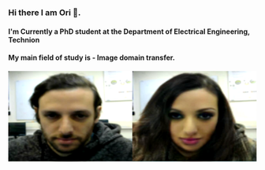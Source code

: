 ### Hi there I am Ori 👋.
#### I'm Currently a PhD student at the Department of Electrical Engineering, Technion
#### My main field of study is - Image domain transfer.

[![m2f](/m2f.PNG)][1]


<!--
**Onr/Onr** is a ✨ _special_ ✨ repository because its `README.md` (this file) appears on your GitHub profile.

Here are some ideas to get you started:

- 🔭 I’m currently working on ...
- 🌱 I’m currently learning ...
- 👯 I’m looking to collaborate on ...
- 🤔 I’m looking for help with ...
- 💬 Ask me about ...
- 📫 How to reach me: ...
- 😄 Pronouns: ...
- ⚡ Fun fact: ...
-->

[1]: https://onr.github.io/Council_web/

